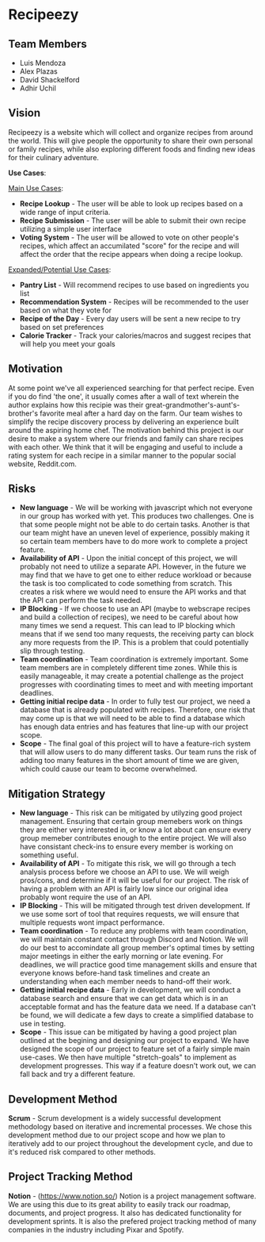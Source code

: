 # Recipeezy

## Team Members

* Luis Mendoza
* Alex Plazas
* David Shackelford
* Adhir Uchil

## Vision

Recipeezy is a website which will collect and organize recipes from around the world. This will give people the opportunity to share their own personal or family recipes, while also exploring different foods and finding new ideas for their culinary adventure. 

**Use Cases**:
  
<ins>Main Use Cases</ins>:
* **Recipe Lookup** - The user will be able to look up recipes based on a wide range of input criteria.
* **Recipe Submission** - The user will be able to submit their own recipe utilizing a simple user interface 
* **Voting System** - The user will be allowed to vote on other people's recipes, which affect an accumilated "score" for the recipe and will affect the order that the recipe appears when doing a recipe lookup.
  
<ins>Expanded/Potential Use Cases</ins>:
* **Pantry List** - Will recommend recipes to use based on ingredients you list
* **Recommendation System** - Recipes will be recommended to the user based on what they vote for
* **Recipe of the Day** - Every day users will be sent a new recipe to try based on set preferences
* **Calorie Tracker** - Track your calories/macros and suggest recipes that will help you meet your goals

## Motivation
At some point we've all experienced searching for that perfect recipe. Even if you do find 'the one', it usually comes after a wall of text wherein the author explains how this recipie was their great-grandmother's-aunt's-brother's favorite meal after a hard day on the farm. Our team wishes to simplify the recipe discovery process by delivering an experience built around the aspiring home chef. The motivation behind this project is our desire to make a system where our friends and family can share recipes with each other. We think that it will be engaging and useful to include a rating system for each recipe in a similar manner to the popular social website, Reddit.com. 

## Risks

* **New language** - We will be working with javascript which not everyone in our group has worked with yet. This produces two challenges. One is that some people might not be able to do certain tasks. Another is that our team might have an uneven level of experience, possibly making it so certain team members have to do more work to complete a project feature.
* **Availability of API** - Upon the initial concept of this project, we will probably not need to utilize a separate API. However, in the future we may find that we have to get one to either reduce workload or because the task is too complicated to code something from scratch. This creates a risk where we would need to ensure the API works and that the API can perform the task needed.
* **IP Blocking** - If we choose to use an API (maybe to webscrape recipes and build a collection of recipes), we need to be careful about how many times we send a request. This can lead to IP blocking which means that if we send too many requests, the receiving party can block any more requests from the IP. This is a problem that could potentially slip through testing.
* **Team coordination** - Team coordination is extremely important. Some team members are in completely different time zones. While this is easily manageable, it may create a potential challenge as the project progresses with coordinating times to meet and with meeting important deadlines.
* **Getting initial recipe data** - In order to fully test our project, we need a database that is already populated with recipes. Therefore, one risk that may come up is that we will need to be able to find a database which has enough data entries and has features that line-up with our project scope.
* **Scope** - The final goal of this project will to have a feature-rich system that will allow users to do many different tasks. Our team runs the risk of adding too many features in the short amount of time we are given, which could cause our team to become overwhelmed.

## Mitigation Strategy

* **New language** - This risk can be mitigated by utilyzing good project management. Ensuring that certain group memebers work on things they are either very interested in, or know a lot about can ensure every group memeber contributes enough to the entire project. We will also have consistant check-ins to ensure every member is working on something useful.
* **Availability of API** - To mitigate this risk, we will go through a tech analysis process before we choose an API to use. We will weigh pros/cons, and determine if it will be useful for our project. The risk of having a problem with an API is fairly low since our original idea probably wont require the use of an API.
* **IP Blocking** - This will be mitigated through test driven development. If we use some sort of tool that requires requests, we will ensure that multiple requests wont impact performance.
* **Team coordination** - To reduce any problems with team coordination, we will maintain constant contact through Discord and Notion. We will do our best to accomindate all group member's optimal times by setting major meetings in either the early morning or late evening. For deadlines, we will practice good time management skills and ensure that everyone knows before-hand task timelines and create an understanding when each member needs to hand-off their work.
* **Getting initial recipe data** - Early in development, we will conduct a database search and ensure that we can get data which is in an acceptable format and has the feature data we need. If a database can't be found, we will dedicate a few days to create a simplified database to use in testing.
* **Scope** - This issue can be mitigated by having a good project plan outlined at the begining and designing our project to expand. We have designed the scope of our project to feature set of a fairly simple main use-cases. We then have multiple "stretch-goals" to implement as development progresses. This way if a feature doesn't work out, we can fall back and try a different feature. 

## Development Method

**Scrum** - Scrum development is a widely successful development methodology based on iterative and incremental processes. We chose this development method due to our project scope and how we plan to iteratively add to our project throughout the development cycle, and due to it's reduced risk compared to other methods.

## Project Tracking Method

**Notion** - (https://www.notion.so/) Notion is a project management software. We are using this due to its great ability to easily track our roadmap, documents, and project progress. It also has dedicated functionality for development sprints. It is also the prefered project tracking method of many companies in the industry including Pixar and Spotify.
